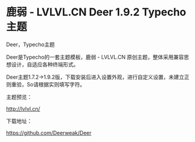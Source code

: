 # 鹿弱 - LVLVL.CN Deer 1.9.2 Typecho 主题

Deer，Typecho主题

Deer是Typecho的一套主题模板，鹿弱 - LVLVL.CN 原创主题，整体采用兼容思想设计，自适应各种终端形式。

Deer主题1.7.2→1.9.2版，下载安装后进入设置外观，进行自定义设置，未建立正则重验，So请根据实则填写字符。



主题预览：

http://lvlvl.cn/

下载地址：

https://github.com/Deerweak/Deer

